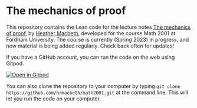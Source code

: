 # The mechanics of proof

This repository contains the Lean code for the lecture notes [The mechanics of proof](https://hrmacbeth.github.io/math2001), by [Heather Macbeth](https://faculty.fordham.edu/hmacbeth1/), developed for the course Math 2001 at Fordham University.  The course is currently (Spring 2023) in progress, and new material is being added regularly. Check back often for updates!

If you have a GitHub account, you can run the code on the web using Gitpod.

[![Open in Gitpod](https://gitpod.io/button/open-in-gitpod.svg)](https://gitpod.io/#https://github.com/hrmacbeth/math2001)

You can also clone the repository to your computer by typing `git clone https://github.com/hrmacbeth/math2001.git` at the command line.  This will let you run the code on your computer.